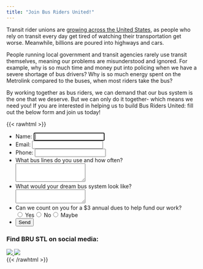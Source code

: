 ```yaml
---
title: "Join Bus Riders United!"
---
```


Transit rider unions are [growing across the United States](https://trustriders.org), as people who rely on transit every day get tired of watching their transportation get worse. Meanwhile, billions are poured into highways and cars.

People running local government and transit agencies rarely use transit themselves, meaning our problems are misunderstood and ignored. For example, why is so much time and money put into  policing when we have a severe shortage of bus drivers?  Why is so much energy spent on the Metrolink compared to the buses, when most riders take the bus? 

By working together as bus riders, we can demand that our bus system is the one that we deserve. But we can only do it together- which means we need you! If you are interested in helping us to build Bus Riders United: fill out the below form and join us today!

{{< rawhtml >}}
<form class="Contact" action="https://getform.io/f/866c14f4-684a-48b0-b7d8-288639f32ffe" method="POST">
  <ul class="Contact-group">
    <li class="Contact-item">
      <label class="Contact-label" for="Contact-name">Name:</label>
      <input class="Contact-input" id="Contact-name" type="text" name="name" autofocus="">
    </li>
    <li class="Contact-item">
      <label class="Contact-label" for="Contact-email">Email:</label>
      <input class="Contact-input" id="Contact-email" type="email" name="email">
    </li>
    <li class="Contact-item">
      <label class="Contact-label" for="Contact-phone">Phone:</label>
      <input class="Contact-input" id="Contact-phone" type="phone" name="phone">
    </li>
    <li class="Contact-item">
      <label for="Contact-bus">What bus lines do you use and how often?</label>
      <br>
      <textarea  style="height:3rem;" class="Contact-input--textbox" id="Contact-bus" name="bus"></textarea>
    </li>
    <li class="Contact-item">
      <label for="Contact-message">What would your dream bus system look like?</label>
      <br>
      <textarea class="Contact-input--textbox" id="Contact-message" name="dream"></textarea>
    </li>
    <li class="Contact-item">
        <label>Can we count on you for a $3 annual dues to help fund our work?</label>
        <br>
        <div style="display:flex;">
            <span>
                <input type="radio" name="dues" value="yes">
                <label for="yes">Yes</label> 
            </span>
            <span>
                <input type="radio" name="dues" value="no">
                <label for="no">No</label>
            </span>
            <span>
                <input type="radio" name="dues" value="maybe">
                <label for="maybe">Maybe</label>
            </span>
        </div>
    </li>
    <li class="Contact-item">
      <button class="Contact-button" type="submit">Send</button>
    </li>
  </ul>
</form>

<div class='SocialMediaBox'>
  <h3>Find BRU STL on social media:</h3>
  <div class='FlexIcons'>
    <a href='https://www.facebook.com/Bus-Riders-United-STL-109801931534629'>
      <img src='/images/facebook.png'/>
    </a>
    <a href='https://twitter.com/BRU_STL'>
      <img src='/images/twitter.png'/>
    </a>
  </div>
</div>
{{< /rawhtml >}}
